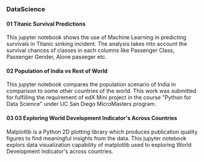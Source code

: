 ### DataScience

#### 01 Titanic Survival Predictions
This jupyter notebook shows the use of Machine Learning in predicting survivals in Titanic sinking incident. The analysis takes into account the survival chances of classes in each columns like Passenger Class, Passenger Gender, Alone passeger etc.

#### 02 Population of India vs Rest of World
This jupyter notebook compares the population scenario of India in comparison to some other countries of the world. This work was submitted for fulfilling the requirement of edX Mini project in the course "Python for Data Science" under UC San Diego MicroMasters program.

#### 03 03 Exploring World Development Indicator's Across Countries
Matplotlib is a Python 2D plotting library which produces publication quality figures to find meaningful insights from the data. This jupyter notebook explors data visualization capability of matplotlib used to exploring World Development Indicator's across countries.
